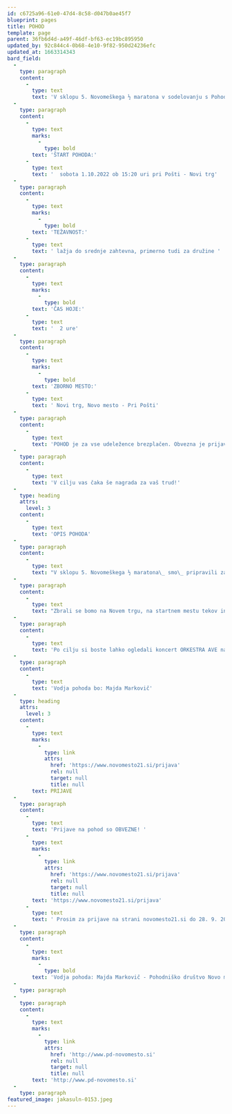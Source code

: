 ```yaml
---
id: c6725a96-61e0-47d4-8c58-d047b0ae45f7
blueprint: pages
title: POHOD
template: page
parent: 36fb6d4d-a49f-46df-bf63-ec19bc895950
updated_by: 92c844c4-0b68-4e10-9f82-950d24236efc
updated_at: 1663314343
bard_field:
  -
    type: paragraph
    content:
      -
        type: text
        text: 'V sklopu 5. Novomeškega ½ maratona v sodelovanju s Pohodniškim društvom Novo mesto  pripravljamo zanimiv popoldanski pohod, na katerem se bomo sprehodili po okolici Novega mesta. Naši vodniki vsako leto pripravijo progo, ki vas popelje na najlepše in skrite kotičke Novega mesta.'
  -
    type: paragraph
    content:
      -
        type: text
        marks:
          -
            type: bold
        text: 'ŠTART POHODA:'
      -
        type: text
        text: '  sobota 1.10.2022 ob 15:20 uri pri Pošti - Novi trg'
  -
    type: paragraph
    content:
      -
        type: text
        marks:
          -
            type: bold
        text: 'TEŽAVNOST:'
      -
        type: text
        text: ' lažja do srednje zahtevna, primerno tudi za družine '
  -
    type: paragraph
    content:
      -
        type: text
        marks:
          -
            type: bold
        text: 'ČAS HOJE:'
      -
        type: text
        text: '  2 ure'
  -
    type: paragraph
    content:
      -
        type: text
        marks:
          -
            type: bold
        text: 'ZBORNO MESTO:'
      -
        type: text
        text: ' Novi trg, Novo mesto - Pri Pošti'
  -
    type: paragraph
    content:
      -
        type: text
        text: 'POHOD je za vse udeležence brezplačen. Obvezna je prijava preko spletne strani ali na štartu od 15:00 ure dalje'
  -
    type: paragraph
    content:
      -
        type: text
        text: 'V cilju vas čaka še nagrada za vaš trud!'
  -
    type: heading
    attrs:
      level: 3
    content:
      -
        type: text
        text: 'OPIS POHODA'
  -
    type: paragraph
    content:
      -
        type: text
        text: "V sklopu 5. Novomeškega ½ maratona\_ smo\_ pripravili zanimiv popoldanski pohod, na katerem se bomo sprehodili po Situlski poti in Ragovem logu. O Situlski poti boste izvedeli nekaj zanimivih informacij in si ogledali Novo mesto z različnih razglednih točk. Pohod je nezahteven in je primeren za otroke in odrasle."
  -
    type: paragraph
    content:
      -
        type: text
        text: "Zbrali se bomo na Novem trgu, na startnem mestu tekov in pohoda, ob 15:10. Po predstavitvi pohoda, navodilih za varno hojo in štetju, bomo ob 15:20 odšli mimo Športne dvorane Marof, zavili levo na novo Situlsko pot in se po njej vzpenjali do vrha Marofa. Stara Situlska pot nas bo pripeljala nad Mestne njive, kjer bomo zavili na kolovoz in po njem do Kužnega znamenja nad Ločno. Nadaljevali bomo nad obvoznico, po Ločenskem mostu prečkali reko Krko. Sledila bo hoja skozi naselje Ragovo in gozdiček Ragov log. Po lesenem Ragovskem mostu bomo šli na levi breg Krke in naprej do cilja na Novem trgu, kjer bomo zaključili naš pohod. \_"
  -
    type: paragraph
    content:
      -
        type: text
        text: 'Po cilju si boste lahko ogledali koncert ORKESTRA AVE na Novem trgu in privoščili jedačo ali pijačo.'
  -
    type: paragraph
    content:
      -
        type: text
        text: 'Vodja pohoda bo: Majda Markovič'
  -
    type: heading
    attrs:
      level: 3
    content:
      -
        type: text
        marks:
          -
            type: link
            attrs:
              href: 'https://www.novomesto21.si/prijava'
              rel: null
              target: null
              title: null
        text: PRIJAVE
  -
    type: paragraph
    content:
      -
        type: text
        text: 'Prijave na pohod so OBVEZNE! '
      -
        type: text
        marks:
          -
            type: link
            attrs:
              href: 'https://www.novomesto21.si/prijava'
              rel: null
              target: null
              title: null
        text: 'https://www.novomesto21.si/prijava'
      -
        type: text
        text: ' Prosim za prijave na strani novomesto21.si do 28. 9. 2022. Možno pa se bo prijaviti tudi na dan prireditve na štartu. Prijavnine ni!'
  -
    type: paragraph
    content:
      -
        type: text
        marks:
          -
            type: bold
        text: 'Vodja pohoda: Majda Markovič - Pohodniško društvo Novo mesto'
  -
    type: paragraph
  -
    type: paragraph
    content:
      -
        type: text
        marks:
          -
            type: link
            attrs:
              href: 'http://www.pd-novomesto.si'
              rel: null
              target: null
              title: null
        text: 'http://www.pd-novomesto.si'
  -
    type: paragraph
featured_image: jakasuln-0153.jpeg
---
```


